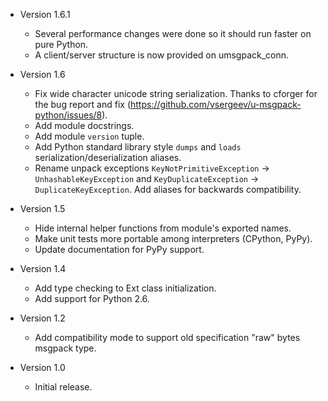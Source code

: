 * Version 1.6.1
	* Several performance changes were done so it should run faster on pure Python.
	* A client/server structure is now provided on umsgpack_conn.

* Version 1.6
    * Fix wide character unicode string serialization. Thanks to cforger for the bug report and fix (https://github.com/vsergeev/u-msgpack-python/issues/8).
    * Add module docstrings.
    * Add module `version` tuple.
    * Add Python standard library style `dumps` and `loads` serialization/deserialization aliases.
    * Rename unpack exceptions `KeyNotPrimitiveException` -> `UnhashableKeyException` and `KeyDuplicateException` -> `DuplicateKeyException`. Add aliases for backwards compatibility.

* Version 1.5
    * Hide internal helper functions from module's exported names.
    * Make unit tests more portable among interpreters (CPython, PyPy).
    * Update documentation for PyPy support.

* Version 1.4
    * Add type checking to Ext class initialization.
    * Add support for Python 2.6.

* Version 1.2
    * Add compatibility mode to support old specification "raw" bytes msgpack type.

* Version 1.0
    * Initial release.

